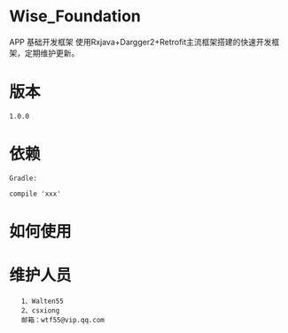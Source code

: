 # Wise_Foundation
APP 基础开发框架
		使用Rxjava+Dargger2+Retrofit主流框架搭建的快速开发框架，定期维护更新。
		

# 版本
	1.0.0

# 依赖
	Gradle:

	compile 'xxx'

# 如何使用


# 维护人员
	   1、Walten55 
	   2、csxiong
	   邮箱：wtf55@vip.qq.com

